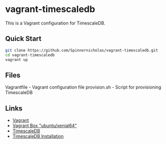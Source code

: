 # vagrant-timescaledb
This is a Vagrant configuration for TimescaleDB.

## Quick Start
```bash
git clone https://github.com/Spinnernicholas/vagrant-timescaledb.git
cd vagrant-timescaledb
vagrant up
```

## Files
Vagrantfile - Vagrant configuration file
provision.sh - Script for provisioning TimescaleDB

## Links
* [Vagrant](https://www.vagrantup.com/)
* [Vagrant Box "ubuntu/xenial64"](https://app.vagrantup.com/ubuntu/boxes/xenial64)
* [TimescaleDB](http://www.timescale.com/)
* [TimescaleDB Installation](http://docs.timescale.com/getting-started/installation?OS=linux&method=apt)
